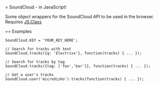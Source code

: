 = SoundCloud - in JavaScript!

Some object wrappers for the SoundCloud API to be used in the
browser. Requires [JS.Class][1]

[1]: http://jsclass.jcoglan.com


== Examples

    SoundCloud.KEY = 'YOUR_KEY_HERE';
    
    // Search for tracks with text
    SoundCloud.tracks({q: 'Electrixx'}, function(tracks) { ... });
    
    // Search for tracks by tag
    SoundCloud.tracks({tag: ['foo','bar']}, function(tracks) { ... });
    
    // Get a user's tracks
    SoundCloud.user('microdizko').tracks(function(tracks) { ... });

